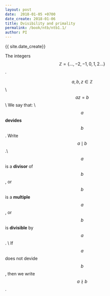 ```yaml
---
layout: post
date:  2018-01-05 +0700
date_create: 2018-01-06
title: Dvisibility and primality
permalink: /book/ntb/ntb1.1/
author: PI
---
```


{{ site.date_create}}

The integers $$ \mathbb{Z}=\{...,-2,-1,0,1,2...\} $$.

$$a,b,z \in \mathbb{Z}$$ \\
$$az=b $$ \\
We say that: \\
$$a$$ **devides** $$b$$. Write $$a \mid b $$.\\
$$a$$ is a  **divisor** of $$b$$, or $$b$$ is a **multiple** $$a$$, or $$b$$ is  **divisible** by $$a$$. \\
If $$a$$ does not devide $$b$$, then we write $$a \nmid b$$.
